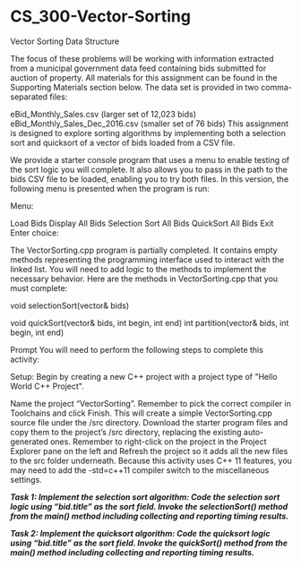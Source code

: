 # CS_300-Vector-Sorting
Vector Sorting Data Structure

The focus of these problems will be working with information extracted from a municipal government data feed containing bids submitted for auction of property. All materials for this assignment can be found in the Supporting Materials section below. The data set is provided in two comma-separated files:

eBid_Monthly_Sales.csv (larger set of 12,023 bids)
eBid_Monthly_Sales_Dec_2016.csv (smaller set of 76 bids)
This assignment is designed to explore sorting algorithms by implementing both a selection sort and quicksort of a vector of bids loaded from a CSV file.

We provide a starter console program that uses a menu to enable testing of the sort logic you will complete. It also allows you to pass in the path to the bids CSV file to be loaded, enabling you to try both files. In this version, the following menu is presented when the program is run:

Menu:

Load Bids
Display All Bids
Selection Sort All Bids
QuickSort All Bids
Exit
Enter choice:

The VectorSorting.cpp program is partially completed. It contains empty methods representing the programming interface used to interact with the linked list. You will need to add logic to the methods to implement the necessary behavior. Here are the methods in VectorSorting.cpp that you must complete:

void selectionSort(vector& bids)

void quickSort(vector& bids, int begin, int end)
int partition(vector& bids, int begin, int end)

Prompt
You will need to perform the following steps to complete this activity:

Setup: Begin by creating a new C++ project with a project type of "Hello World C++ Project".

Name the project “VectorSorting”. Remember to pick the correct compiler in Toolchains and click Finish. This will create a simple VectorSorting.cpp source file under the /src directory.
Download the starter program files and copy them to the project’s /src directory, replacing the existing auto-generated ones. Remember to right-click on the project in the Project Explorer pane on the left and Refresh the project so it adds all the new files to the src folder underneath.
Because this activity uses C++ 11 features, you may need to add the -std=c++11 compiler switch to the miscellaneous settings.

***Task 1: Implement the selection sort algorithm:
Code the selection sort logic using “bid.title” as the sort field.
Invoke the selectionSort() method from the main() method including collecting and reporting timing results.***

***Task 2: Implement the quicksort algorithm:
Code the quicksort logic using “bid.title” as the sort field.
Invoke the quickSort() method from the main() method including collecting and reporting timing results.***
